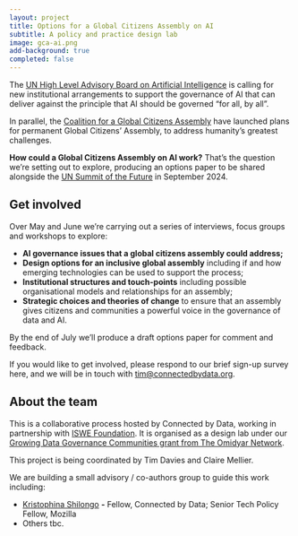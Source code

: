 ```yaml
---
layout: project
title: Options for a Global Citizens Assembly on AI
subtitle: A policy and practice design lab
image: gca-ai.png
add-background: true
completed: false
---
```


The [UN High Level Advisory Board on Artificial Intelligence](https://www.un.org/techenvoy/ai-advisory-body) is calling for new institutional arrangements to support the governance of AI that can deliver against the principle that AI should be governed “for all, by all”. 

In parallel, the [Coalition for a Global Citizens Assembly](https://www.gcacoalition.org/) have launched plans for permanent Global Citizens’ Assembly, to address humanity’s greatest challenges.

**How could a Global Citizens Assembly on AI work?** That’s the question we’re setting out to explore, producing an options paper to be shared alongside the [UN Summit of the Future](https://www.un.org/en/summit-of-the-future) in September 2024. 

<!--more-->

## Get involved

Over May and June we’re carrying out a series of interviews, focus groups and workshops to explore:

- **AI governance issues that a global citizens assembly could address;**
- **Design options for an inclusive global assembly** including if and how emerging technologies can be used to support the process;
- **Institutional structures and touch-points** including possible organisational models and  relationships for an assembly;
- **Strategic choices and theories of change** to ensure that an assembly gives citizens and communities a powerful voice in the governance of data and AI.

By the end of July we’ll produce a draft options paper for comment and feedback.

If you would like to get involved, please respond to our brief sign-up survey here, and we will be in touch with tim@connectedbydata.org.  

## About the team

This is a collaborative process hosted by Connected by Data, working in partnership with [ISWE Foundation](https://iswe.org/). It is organised as a design lab under our [Growing Data Governance Communities grant from The Omidyar Network](https://connectedbydata.org/projects/2023-growing-data-governance-communities).

This project is being coordinated by Tim Davies and Claire Mellier. 

We are building a small advisory / co-authors group to guide this work including:

- [Kristophina Shilongo](https://connectedbydata.org/people/kristophina-shilongo) **-** Fellow, Connected by Data; Senior Tech Policy Fellow, Mozilla
- Others tbc.